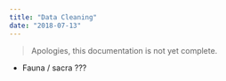 ```yaml
---
title: "Data Cleaning"
date: "2018-07-13"
---
```


> Apologies, this documentation is not yet complete.

* Fauna / sacra ???
